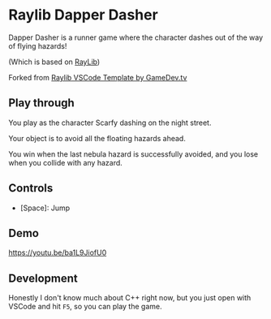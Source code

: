 # Raylib Dapper Dasher

Dapper Dasher is a runner game where the character dashes out of the way of flying hazards!

(Which is based on [RayLib][raylib])

Forked from [Raylib VSCode Template by GameDev.tv][RaylibVSCodeTemplate]

## Play through

You play as the character Scarfy dashing on the night street.

Your object is to avoid all the floating hazards ahead.

You win when the last nebula hazard is successfully avoided, and you lose when you collide with any hazard.

## Controls
- \[Space\]: Jump

<!-- Links -->
[raylib]: https://www.raylib.com
[RaylibVSCodeTemplate]: https://gitlab.com/GameDevTV/CPPCourse/raylib-vscode-template

## Demo
https://youtu.be/ba1L9JiofU0

## Development

Honestly I don't know much about C++ right now, but you just open with VSCode and hit `F5`, so you can play the game.